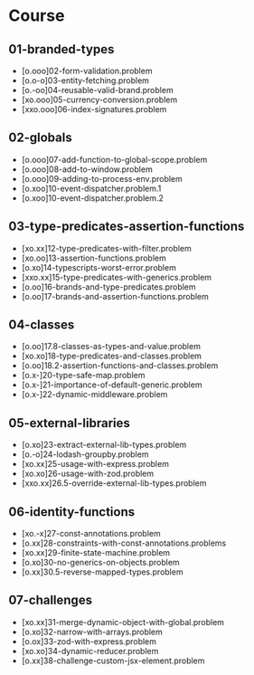 # Course

## 01-branded-types
- [o.ooo]02-form-validation.problem
- [o.o-o]03-entity-fetching.problem
- [o.-oo]04-reusable-valid-brand.problem
- [xo.ooo]05-currency-conversion.problem
- [xxo.ooo]06-index-signatures.problem

## 02-globals
- [o.ooo]07-add-function-to-global-scope.problem
- [o.ooo]08-add-to-window.problem
- [o.ooo]09-adding-to-process-env.problem
- [o.xoo]10-event-dispatcher.problem.1
- [o.xoo]10-event-dispatcher.problem.2

## 03-type-predicates-assertion-functions
- [xo.xx]12-type-predicates-with-filter.problem
- [xo.oo]13-assertion-functions.problem
- [o.xo]14-typescripts-worst-error.problem
- [xxo.xx]15-type-predicates-with-generics.problem
- [o.oo]16-brands-and-type-predicates.problem
- [o.oo]17-brands-and-assertion-functions.problem

## 04-classes
- [o.oo]17.8-classes-as-types-and-value.problem
- [xo.xo]18-type-predicates-and-classes.problem
- [o.oo]18.2-assertion-functions-and-classes.problem
- [o.x-]20-type-safe-map.problem
- [o.x-]21-importance-of-default-generic.problem
- [o.x-]22-dynamic-middleware.problem

## 05-external-libraries
- [o.xo]23-extract-external-lib-types.problem
- [o.-o]24-lodash-groupby.problem
- [xo.xx]25-usage-with-express.problem
- [xo.xo]26-usage-with-zod.problem
- [xxo.xx]26.5-override-external-lib-types.problem

## 06-identity-functions
- [xo.-x]27-const-annotations.problem
- [o.xx]28-constraints-with-const-annotations.problems
- [xo.xx]29-finite-state-machine.problem
- [o.xo]30-no-generics-on-objects.problem
- [o.xx]30.5-reverse-mapped-types.problem

## 07-challenges
- [xo.xx]31-merge-dynamic-object-with-global.problem
- [o.xo]32-narrow-with-arrays.problem
- [o.ox]33-zod-with-express.problem
- [xo.xo]34-dynamic-reducer.problem
- [o.xx]38-challenge-custom-jsx-element.problem